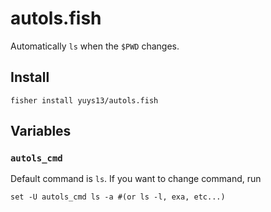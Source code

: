 # autols.fish

Automatically `ls` when the `$PWD` changes.

## Install

```fish
fisher install yuys13/autols.fish
```

## Variables

### `autols_cmd`

Default command is `ls`. If you want to change command, run

```fish
set -U autols_cmd ls -a #(or ls -l, exa, etc...)
```
